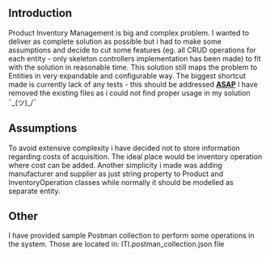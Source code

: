 ## Introduction ##
Product Inventory Management is big and complex problem. I wanted to deliver as complete solution as possible but i had to make some assumptions and decide to cut some features (eg. all CRUD operations for each entity - only skeleton controllers implementation has been made) to fit with the solution in reasonable time. This solution still maps the problem to Entities in very expandable and configurable way. The biggest shortcut made is currently lack of any tests - this should be addressed <b><u>ASAP</u></b>
I have removed the existing files as i could not find proper usage in my solution ¯\_(ツ)_/¯

## Assumptions ##
To avoid extensive complexity i have decided not to store information regarding costs of acquisition. The ideal place would be inventory operation where cost can be added. Another simplicity i made was adding manufacturer and supplier as just string property to Product and InventoryOperation classes while normally it should be modelled as separate entity.

## Other ##
I have provided sample Postman collection to perform some operations in the system. Those are located in: ITI.postman_collection.json file